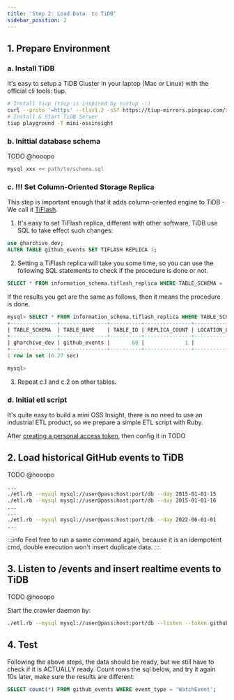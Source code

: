 ```yaml
---
title: 'Step 2: Load Data  to TiDB'
sidebar_position: 2
---
```


## 1. Prepare Environment

### a. Install TiDB
It's easy to setup a TiDB Cluster in your laptop (Mac or Linux) with the official cli tools: tiup.

```bash
# Install tiup (tiup is inspired by rustup -:)
curl --proto '=https' --tlsv1.2 -sSf https://tiup-mirrors.pingcap.com/install.sh | sh
# Install & Start TiDB Server
tiup playground -T mini-ossinsight
```

### b. Inittial database schema

TODO @hooopo

```bash
mysql xxx << path/to/schema.sql
```

### c. !!! Set Column-Oriented Storage Replica

This step is important enough that it adds column-oriented engine to TiDB - We call it [TiFlash](https://docs.pingcap.com/tidb/dev/tiflash-overview).


1. It's easy to set TiFlash replica, different with other software, TiDB use SQL to take effect such changes:

```sql
use gharchive_dev;
ALTER TABLE github_events SET TIFLASH REPLICA 1;
```

2. Setting a TiFlash replica will take you some time, so you can use the following SQL statements to check if the procedure is done or not.

```sql
SELECT * FROM information_schema.tiflash_replica WHERE TABLE_SCHEMA = 'gharchive_dev' and TABLE_NAME = 'github_events';
```

If the results you get are the same as follows, then it means the procedure is done.

```sql
mysql> SELECT * FROM information_schema.tiflash_replica WHERE TABLE_SCHEMA = 'gharchive_dev' and TABLE_NAME = 'github_events';
+---------------+---------------+----------+---------------+-----------------+-----------+----------+
| TABLE_SCHEMA  | TABLE_NAME    | TABLE_ID | REPLICA_COUNT | LOCATION_LABELS | AVAILABLE | PROGRESS |
+---------------+---------------+----------+---------------+-----------------+-----------+----------+
| gharchive_dev | github_events |       68 |             1 |                 |         1 |        1 |
+---------------+---------------+----------+---------------+-----------------+-----------+----------+
1 row in set (0.27 sec)

mysql>
```

3. Repeat c.1 and c.2 on other tables.

### d. Initial etl script

It's quite easy to build a mini OSS Insight, there is no need to use an industrial ETL product, so we prepare a simple ETL script with Ruby.

After [creating a personal access token](/workshop/mini-ossinsight/step-by-step/find-data-source#creating-a-personal-access-token), then config it in TODO


## 2. Load historical GitHub events to TiDB

TODO @hooopo

```bash
...
./etl.rb --mysql mysql://user@pass:host:port/db --day 2015-01-01-15
./etl.rb --mysql mysql://user@pass:host:port/db --day 2015-01-01-16
...
...
./etl.rb --mysql mysql://user@pass:host:port/db --day 2022-06-01-01
...
```

:::info
Feel free to run a same command again, because it is an idempotent cmd, double execution won't insert duplicate data.
:::

## 3. Listen to /events and insert realtime events to TiDB

TODO @hooopo

Start the crawler daemon by:

```bash
./etl.rb --mysql mysql://user@pass:host:port/db --listen --token github-personal-token1,token2,token3
```

## 4. Test

Following the above steps, the data should be ready, but we still have to check if it is ACTUALLY ready. Count rows the sql below, and try it again 10s later, make sure the results are different:

```sql
SELECT count(*) FROM github_events WHERE event_type = 'WatchEvent';
```

